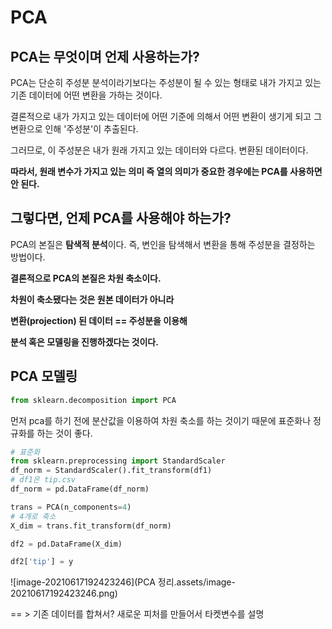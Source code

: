 # **PCA**

## **PCA는 무엇이며 언제 사용하는가?**

PCA는 단순히 주성분 분석이라기보다는 주성분이 될 수 있는 형태로 내가 가지고 있는 기존 데이터에 어떤 변환을 가하는 것이다. 

결론적으로 내가 가지고 있는 데이터에 어떤 기준에 의해서 어떤 변환이 생기게 되고 그 변환으로 인해 '주성분'이 추출된다.

그러므로, 이 주성분은 내가 원래 가지고 있는 데이터와 다르다. 변환된 데이터이다. 

**따라서, 원래 변수가 가지고 있는 의미 즉 열의 의미가 중요한 경우에는 PCA를 사용하면 안 된다.** 



## **그렇다면, 언제 PCA를 사용해야 하는가?** 



PCA의 본질은 **탐색적 분석**이다. 즉, 변인을 탐색해서 변환을 통해 주성분을 결정하는 방법이다. 



**결론적으로 PCA의 본질은 차원 축소이다.** 

**차원이 축소됐다는 것은 원본 데이터가 아니라** 

**변환(projection) 된 데이터 == 주성분을 이용해** 

**분석 혹은 모델링을 진행하겠다는 것이다.** 



## PCA 모델링

```python
from sklearn.decomposition import PCA
```

먼저 pca를 하기 전에 분산값을 이용하여 차원 축소를 하는 것이기 때문에 표준화나 정규화를 하는 것이 좋다.

```python
# 표준화
from sklearn.preprocessing import StandardScaler
df_norm = StandardScaler().fit_transform(df1)
# df1은 tip.csv
df_norm = pd.DataFrame(df_norm)

trans = PCA(n_components=4)
# 4개로 축소
X_dim = trans.fit_transform(df_norm)

df2 = pd.DataFrame(X_dim)

df2['tip'] = y
```

![image-20210617192423246](PCA 정리.assets/image-20210617192423246.png)

 == >  기존 데이터를 합쳐서? 새로운 피처를 만들어서 타켓변수를 설명


